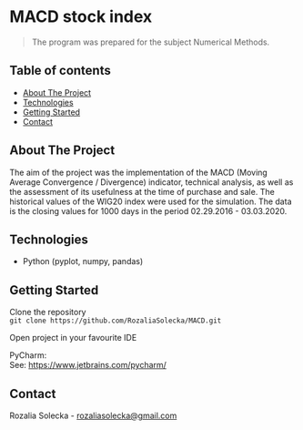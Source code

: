 # MACD stock index
> The program was prepared for the subject Numerical Methods. 
## Table of contents
* [About The Project](#about-the-project)
* [Technologies](#technologies)
* [Getting Started](#getting-started)
* [Contact](#contact)

## About The Project

The aim of the project was the implementation of the MACD (Moving Average Convergence / Divergence) indicator, technical analysis, as well as the assessment of its usefulness at the time of purchase and sale.
The historical values of the WIG20 index were used for the simulation. The data is the closing values for 1000 days in the period 02.29.2016 - 03.03.2020.
## Technologies
* Python (pyplot, numpy, pandas)

## Getting Started
Clone the repository  
`git clone https://github.com/RozaliaSolecka/MACD.git`  
  
Open project in your favourite IDE
  
PyCharm:  
See: https://www.jetbrains.com/pycharm/


## Contact
Rozalia Solecka - rozaliasolecka@gmail.com
